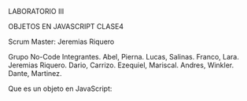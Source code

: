 LABORATORIO III

OBJETOS EN JAVASCRIPT CLASE4

Scrum Master: Jeremias Riquero

Grupo No-Code Integrantes. Abel, Pierna. Lucas, Salinas. Franco, Lara. Jeremias Riquero. Dario, Carrizo. Ezequiel, Mariscal. Andres, Winkler. Dante, Martinez.

Que es un objeto en JavaScript:
